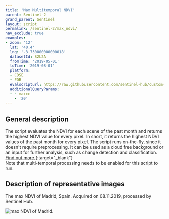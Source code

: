 ```yaml
---
title: 'Max Multitemporal NDVI'
parent: Sentinel-2
grand_parent: Sentinel
layout: script
permalink: /sentinel-2/max_ndvi/
nav_exclude: true
examples:
- zoom: '12'
  lat: '40.4'
  lng: '-3.730000000000018'
  datasetId: S2L2A
  fromTime: '2019-05-01'
  toTime: '2019-08-01'
  platform:
  - CDSE
  - EOB
  evalscripturl: https://raw.githubusercontent.com/sentinel-hub/custom-scripts/master/sentinel-2/max_ndvi/script.js
  additionalQueryParams:
  - - maxcc
    - '20'
---
```


## General description

The script evaluates the NDVI for each scene of the past month and returns the highest NDVI value for every pixel. In short, it returns the highest NDVI values of the past month for every pixel. The script runs on-the-fly, since
it doesn't require preprocessing. It can be used as a cloud free background or an input for further analysis, such as change detection and classification. [Find out more.](https://www.sentinel-hub.com/max_service){:target="_blank"}  
Note that multi-temporal processing needs to be enabled for this script to run.

## Description of representative images

The max NDVI of Madrid, Spain. Acquired on 08.11.2019, processed by Sentinel Hub. 

![max NDVI of Madrid.](fig/fig1.png)



